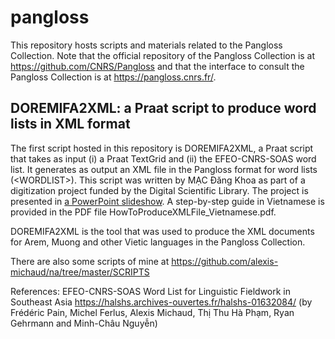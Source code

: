 # pangloss
This repository hosts scripts and materials related to the Pangloss Collection. Note that the official repository of the Pangloss Collection is at https://github.com/CNRS/Pangloss and that the interface to consult the Pangloss Collection is at https://pangloss.cnrs.fr/.

## DOREMIFA2XML: a Praat script to produce word lists in XML format

The first script hosted in this repository is DOREMIFA2XML, a Praat script that takes as input (i) a Praat TextGrid and (ii) the EFEO-CNRS-SOAS word list. It generates as output an XML file in the Pangloss format for word lists (\<WORDLIST\>). This script was written by MẠC Đăng Khoa as part of a digitization project funded by the Digital Scientific Library. The project is presented in [a PowerPoint slideshow](https://www.dropbox.com/s/rak5i013tjbdrnr/DoReMiFa_XMLGenerator.pptx?dl=0). A step-by-step guide in Vietnamese is provided in the PDF file HowToProduceXMLFile_Vietnamese.pdf.

DOREMIFA2XML is the tool that was used to produce the XML documents for Arem, Muong and other Vietic languages in the Pangloss Collection.

There are also some scripts of mine at https://github.com/alexis-michaud/na/tree/master/SCRIPTS

References: 
EFEO-CNRS-SOAS Word List for Linguistic Fieldwork in Southeast Asia https://halshs.archives-ouvertes.fr/halshs-01632084/ (by Frédéric Pain, Michel Ferlus, Alexis Michaud, Thị Thu Hà Phạm, Ryan Gehrmann and Minh-Châu Nguyễn)


